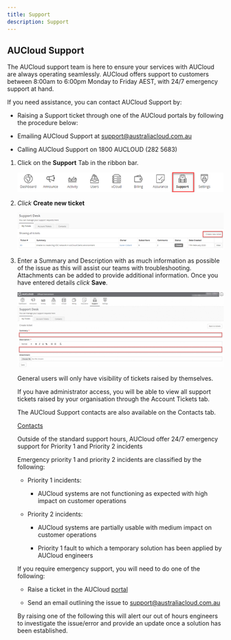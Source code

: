 ```yaml
---
title: Support
description: Support
---
```


## AUCloud Support

The AUCloud support team is here to ensure your services with AUCloud are always operating seamlessly. AUCloud offers support to customers between 8:00am to 6:00pm Monday to Friday AEST, with 24/7 emergency support at hand. 

If you need assistance, you can contact AUCloud Support by:

- Raising a Support ticket through one of the AUCloud portals by following the procedure below:

- Emailing AUCloud Support at [support@australiacloud.com.au](mailto:support@australiacloud.com.au)

- Calling AUCloud Support on 1800 AUCLOUD (282 5683)

1. Click on the **Support** Tab in the ribbon bar.

    ![Support](./assets/nav_support.png)

2. _Click_ **Create new ticket**

    ![Create New](./assets/create_new_ticket.png)

3. Enter a Summary and Description with as much information as possible of the issue as this will assist our teams with troubleshooting. Attachments can be added to provide additional information. Once you have entered details _click_ **Save**.

    ![Summary Description](./assets/summary_description.png)

    General users will only have visibility of tickets raised by themselves.

    If you have administrator access, you will be able to view all support tickets raised by your organisation through the Account Tickets tab.

    The AUCloud Support contacts are also available on the Contacts tab.

    [Contacts](./assets/contacts_tab.png)

    Outside of the standard support hours, AUCloud offer 24/7 emergency support for Priority 1 and Priority 2 incidents

    Emergency priority 1 and priority 2 incidents are classified by the following:

    - Priority 1 incidents:

        - AUCloud systems are not functioning as expected with high impact on customer operations

    - Priority 2 incidents:

        - AUCloud systems are partially usable with medium impact on customer operations

        - Priority 1 fault to which a temporary solution has been applied by AUCloud engineers

    If you require emergency support, you will need to do one of the following:

    - Raise a ticket in the AUCloud [portal](../../Platform_Services/reference_urls.md#portal-ui)

    - Send an email outlining the issue to [support@australiacloud.com.au](mailto:support@australiacloud.com.au)

    By raising one of the following this will alert our out of hours engineers to investigate the issue/error and provide an update once a solution has been established.